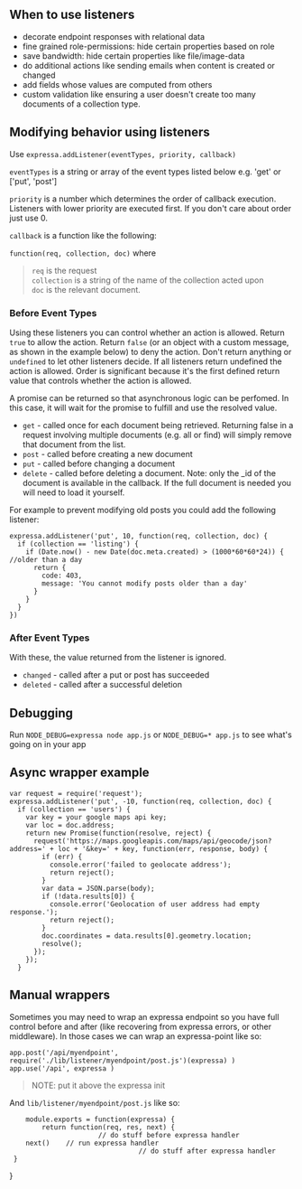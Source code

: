 ## When to use listeners

* decorate endpoint responses with relational data
* fine grained role-permissions: hide certain properties based on role
* save bandwidth: hide certain properties like file/image-data 
* do additional actions like sending emails when content is created or changed
* add fields whose values are computed from others
* custom validation like ensuring a user doesn't create too many documents of a collection type.

## Modifying behavior using listeners
Use `expressa.addListener(eventTypes, priority, callback)`

`eventTypes` is a string or array of the event types listed below e.g. 'get' or ['put', 'post']

`priority` is a number which determines the order of callback execution. Listeners with lower priority are executed first. If you don't care about order just use 0.

`callback` is a function like the following: 

`function(req, collection, doc)`  where

> `req` is the request  
> `collection` is a string of the name of the collection acted upon  
> `doc` is the relevant document.

### Before Event Types

Using these listeners you can control whether an action is allowed. Return `true` to allow the action. Return `false`  (or an object with a custom message, as shown in the example below) to deny the action. Don't return anything or `undefined` to let other listeners decide. If all listeners return undefined the action is allowed. Order is significant because it's the first defined return value that controls whether the action is allowed.

A promise can be returned so that asynchronous logic can be perfomed. In this case, it will wait for the promise to fulfill and use the resolved value.

* `get` - called once for each document being retrieved. Returning false in a request involving multiple documents (e.g. all or find) will simply remove that document from the list.
* `post` - called before creating a new document
* `put` - called before changing a document
* `delete` - called before deleting a document. Note: only the _id of the document is available in the callback. If the full document is needed you will need to load it yourself.

For example to prevent modifying old posts you could add the following listener:

    expressa.addListener('put', 10, function(req, collection, doc) {
      if (collection == 'listing') {
        if (Date.now() - new Date(doc.meta.created) > (1000*60*60*24)) { //older than a day
          return {
            code: 403,
            message: 'You cannot modify posts older than a day'
          }
        }
      }
    })

### After Event Types

With these, the value returned from the listener is ignored.

* `changed` - called after a put or post has succeeded
* `deleted` - called after a successful deletion

## Debugging 

Run `NODE_DEBUG=expressa node app.js` or `NODE_DEBUG=* app.js` to see what's going on in your app

## Async wrapper example 

    var request = require('request');
    expressa.addListener('put', -10, function(req, collection, doc) {
      if (collection == 'users') {
        var key = your google maps api key;
        var loc = doc.address;
        return new Promise(function(resolve, reject) {
          request('https://maps.googleapis.com/maps/api/geocode/json?address=' + loc + '&key=' + key, function(err, response, body) {
            if (err) {
              console.error('failed to geolocate address');
              return reject();
            }
            var data = JSON.parse(body);
            if (!data.results[0]) {
              console.error('Geolocation of user address had empty response.');
              return reject();
            }
            doc.coordinates = data.results[0].geometry.location;
            resolve();
          });
        });
      }

## Manual wrappers

Sometimes you may need to wrap an expressa endpoint so you have full control before and after (like recovering from expressa errors, or other middleware). In those cases we can wrap an expressa-point like so:

    app.post('/api/myendpoint', require('./lib/listener/myendpoint/post.js')(expressa) ) 
    app.use('/api', expressa )

> NOTE: put it above the expressa init

And `lib/listener/myendpoint/post.js` like so:

		module.exports = function(expressa) {
			return function(req, res, next) {
				          // do stuff before expressa handler 
        next()    // run expressa handler
									// do stuff after expressa handler
     }
   }
